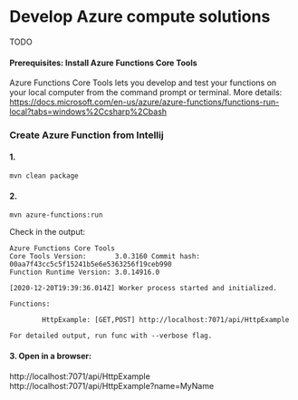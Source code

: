 # Develop Azure compute solutions
TODO

#### Prerequisites: Install Azure Functions Core Tools
Azure Functions Core Tools lets you develop and test your functions on your local computer from the command prompt or terminal.
More details: https://docs.microsoft.com/en-us/azure/azure-functions/functions-run-local?tabs=windows%2Ccsharp%2Cbash

### Create Azure Function from Intellij

#### 1. 
```
mvn clean package
```

#### 2. 
```
mvn azure-functions:run
```
Check in the output:

```
Azure Functions Core Tools
Core Tools Version:       3.0.3160 Commit hash: 00aa7f43cc5c5f15241b5e6e5363256f19ceb990
Function Runtime Version: 3.0.14916.0

[2020-12-20T19:39:36.014Z] Worker process started and initialized.

Functions:

        HttpExample: [GET,POST] http://localhost:7071/api/HttpExample

For detailed output, run func with --verbose flag.
```

#### 3. Open in a browser:
http://localhost:7071/api/HttpExample
http://localhost:7071/api/HttpExample?name=MyName



